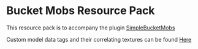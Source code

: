 # Bucket Mobs Resource Pack

This resource pack is to accompany the
plugin [SimpleBucketMobs](https://github.com/Simplexity-Development/SimpleBucketMobs)

Custom model data tags and their correlating textures can be found [Here](https://github.com/Simplexity-Development/SimpleBucketMobs/wiki)